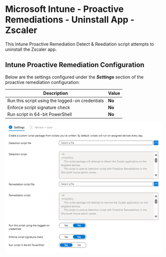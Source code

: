 # Microsoft Intune - Proactive Remediations - Uninstall App - Zscaler

This Intune Proactive Remediation Detect & Reediation script attempts to uninstall the Zscaler app.

## Intune Proactive Remediation Configuration
Below are the settings configured under the ***Settings*** section of the proactive remediation configuration:

| Description | Value |
| --- | --- |
| Run this script using the logged-on credentials | **No** |
| Enforce script signature check | **No** |
| Run script in 64-bit PowerShell | **No** |

![ProactiveRemediationConfiguration](https://github.com/bigjoestretch/public/blob/main/Intune/Windows/Proactive%20Remediations/media/proactive-remediation-uninstall-app-zscaler-configuration.png?raw=true)

